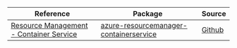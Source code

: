 | Reference | Package | Source |
|---|---|---|
|[Resource Management - Container Service](resourcemanager-containerservice-readme.md)|[azure-resourcemanager-containerservice](https://repo1.maven.org/maven2/com/azure/resourcemanager/azure-resourcemanager-containerservice)|[Github](https://github.com/Azure/azure-sdk-for-java/blob/main/sdk/resourcemanager/azure-resourcemanager-containerservice)|
